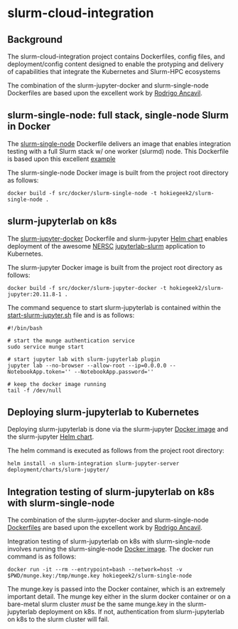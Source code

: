 # slurm-cloud-integration

## Background

The slurm-cloud-integration project contains Dockerfiles, config files, and deployment/config content designed to enable the protyping and delivery of capabilities that integrate the Kubernetes and Slurm-HPC ecosystems

The combination of the slurm-jupyter-docker and slurm-single-node Dockerfiles are based upon the excellent work by [Rodrigo Ancavil](https://medium.com/analytics-vidhya/slurm-cluster-with-docker-9f242deee601).

## slurm-single-node: full stack, single-node Slurm in Docker

The [slurm-single-node](https://github.com/hokiegeek2/slurm-cloud-integration/blob/master/src/docker/slurm-single-node) Dockerfile delivers an image that enables integration testing with a full Slurm stack w/ one worker (slurmd) node. This Dockerfile is based upon this excellent [example](https://blog.llandsmeer.com/tech/2020/03/02/slurm-single-instance.html)

The slurm-single-node Docker image is built from the project root directory as follows:

```
docker build -f src/docker/slurm-single-node -t hokiegeek2/slurm-single-node .
```

## slurm-jupyterlab on k8s
The [slurm-jupyter-docker](https://github.com/hokiegeek2/slurm-cloud-integration/blob/master/src/docker/slurm-jupyter-docker) Dockerfile and slurm-jupyter [Helm chart](https://github.com/hokiegeek2/slurm-cloud-integration/tree/master/deployment/charts/slurm-jupyter) enables deployment of the awesome [NERSC](https://github.com/NERSC) [jupyterlab-slurm](https://github.com/NERSC/jupyterlab-slurm) application to Kubernetes. 

The slurm-jupyter Docker image is built from the project root directory as follows:

```
docker build -f src/docker/slurm-jupyter-docker -t hokiegeek2/slurm-jupyter:20.11.8-1 .
```

The command sequence to start slurm-jupyterlab is contained within the [start-slurm-jupyter.sh](https://github.com/hokiegeek2/slurm-cloud-integration/blob/master/src/scripts/start-slurm-jupyter.sh) file and is as follows:

```
#!/bin/bash

# start the munge authentication service
sudo service munge start

# start jupyter lab with slurm-jupyterlab plugin
jupyter lab --no-browser --allow-root --ip=0.0.0.0 --NotebookApp.token='' --NotebookApp.password=''

# keep the docker image running
tail -f /dev/null
```

## Deploying slurm-jupyterlab to Kubernetes

Deploying slurm-jupyterlab is done via the slurm-jupyter [Docker image](https://hub.docker.com/repository/docker/hokiegeek2/slurm-jupyter) and the slurm-jupyter [Helm chart](https://github.com/hokiegeek2/slurm-cloud-integration/tree/master/deployment/charts/slurm-jupyter). 

The helm command is executed as follows from the project root directory:

```
helm install -n slurm-integration slurm-jupyter-server deployment/charts/slurm-jupyter/ 
```
## Integration testing of slurm-jupyterlab on k8s with slurm-single-node

The combination of the slurm-jupyter-docker and slurm-single-node [Dockerfiles](https://github.com/hokiegeek2/slurm-cloud-integration/tree/master/src/docker) are based upon the excellent work by [Rodrigo Ancavil](https://medium.com/analytics-vidhya/slurm-cluster-with-docker-9f242deee601).

Integration testing of slurm-jupyterlab on k8s with slurm-single-node involves running the slurm-single-node [Docker image](https://hub.docker.com/repository/docker/hokiegeek2/slurm-single-node). The docker run command is as follows:

```
docker run -it --rm --entrypoint=bash --network=host -v $PWD/munge.key:/tmp/munge.key hokiegeek2/slurm-single-node
```

The munge.key is passed into the Docker container, which is an extremely important detail. The munge key either in the slurm docker container or on a bare-metal slurm cluster *must* be the same munge.key in the slurm-jupyterlab deployment on k8s. If not, authentication from slurm-jupyterlab on k8s to the slurm cluster will fail.
